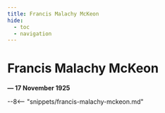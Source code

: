 ```yaml
---
title: Francis Malachy McKeon
hide:
  - toc
  - navigation 
---
```


# Francis Malachy McKeon

**— 17 November 1925**

--8<-- "snippets/francis-malachy-mckeon.md"
